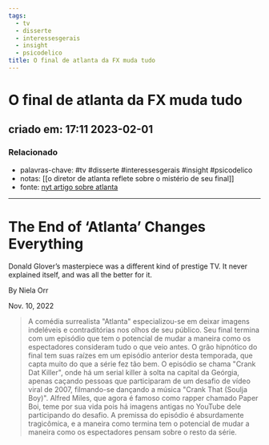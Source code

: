 ```yaml
---
tags:
  - tv
  - disserte
  - interessesgerais
  - insight
  - psicodelico
title: O final de atlanta da FX muda tudo
---
```


# O final de atlanta da FX muda tudo

## criado em: 17:11 2023-02-01

### Relacionado

- palavras-chave: #tv #disserte #interessesgerais #insight #psicodelico 
- notas: [[o diretor de atlanta reflete sobre o mistério de seu final]]
- fonte: [nyt artigo sobre atlanta](https://www.nytimes.com/2022/11/10/magazine/atlanta-hulu-donald-glover.html)
---

# The End of ‘Atlanta’ Changes Everything

Donald Glover’s masterpiece was a different kind of prestige TV. It never explained itself, and was all the better for it.

By Niela Orr

Nov. 10, 2022

>A comédia surrealista "Atlanta" especializou-se em deixar imagens indeléveis e contraditórias nos olhos de seu público. Seu final termina com um episódio que tem o potencial de mudar a maneira como os espectadores consideram tudo o que veio antes. O grão hipnótico do final tem suas raízes em um episódio anterior desta temporada, que capta muito do que a série fez tão bem. O episódio se chama "Crank Dat Killer", onde há um serial killer à solta na capital da Geórgia, apenas caçando pessoas que participaram de um desafio de vídeo viral de 2007, filmando-se dançando a música "Crank That (Soulja Boy)". Alfred Miles, que agora é famoso como rapper chamado Paper Boi, teme por sua vida pois há imagens antigas no YouTube dele participando do desafio. A premissa do episódio é absurdamente tragicômica, e a maneira como termina tem o potencial de mudar a maneira como os espectadores pensam sobre o resto da série.